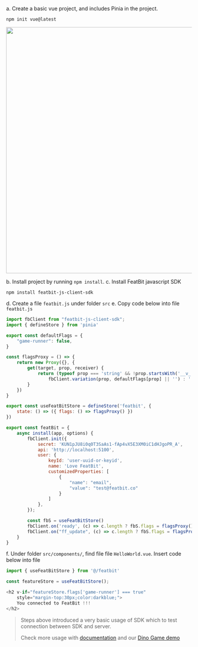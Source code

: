 a. Create a basic vue project, and includes Pinia in the project.

```
npm init vue@latest
```
<img src='https://user-images.githubusercontent.com/68597908/208920573-0bd5a510-d732-4a7d-bda2-8315c2a6f9ad.png' width='668px' />

b. Install project by running `npm install`.
c. Install FeatBit javascript SDK

```
npm install featbit-js-client-sdk
```
d. Create a file `featbit.js` under folder `src`
e. Copy code below into file `featbit.js`

```javascript
import fbClient from "featbit-js-client-sdk";
import { defineStore } from 'pinia'

export const defaultFlags = {
    "game-runner": false,
}

const flagsProxy = () => {
    return new Proxy({}, {
        get(target, prop, receiver) {
            return (typeof prop === 'string' && !prop.startsWith('__v_')) ?
                fbClient.variation(prop, defaultFlags[prop] || '') : '';
        }
    })
}

export const useFeatBitStore = defineStore('featbit', {
    state: () => ({ flags: () => flagsProxy() })
})

export const featBit = {
    async install(app, options) {
        fbClient.init({
            secret: 'KUN1pJU8i0q0T3SaAs1-fAp4vX5E3XM0iC1dHJgoPR_A',
            api: 'http://localhost:5100',
            user: {
                keyId: 'user-uuid-or-keyid',
                name: 'Love FeatBit',
                customizedProperties: [
                    {
                        "name": "email",
                        "value": "test@featbit.co"
                    }
                ]
            },
        });

        const fbS = useFeatBitStore()
        fbClient.on('ready', (c) => c.length ? fbS.flags = flagsProxy() : null);
        fbClient.on("ff_update", (c) => c.length ? fbS.flags = flagsProxy() : null);
    }
}
```

f. Under folder `src/components/`, find file file `HelloWorld.vue`. Insert code below into file

```javascript
import { useFeatBitStore } from '@/featbit'

const featureStore = useFeatBitStore();

<h2 v-if="featureStore.flags['game-runner'] === true" 
    style="margin-top:30px;color:darkblue;">
    You connected to FeatBit !!!
</h2>
```

> Steps above introduced a very basic usage of SDK which to test connection between SDK and server.
> 
> Check more usage with [documentation](https://featbit.gitbook.io/docs/getting-started/4.-connect-an-sdk/client-side-sdks-for-web-app#vue) and our [Dino Game demo](https://github.com/featbit/featbit-samples/tree/connectansdk/vue/samples/dino-game/interactive-demo-vue)
